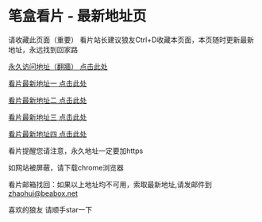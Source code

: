 # 笔盒看片 - 最新地址页

请收藏此页面（重要）
看片站长建议狼友Ctrl+D收藏本页面，本页随时更新最新地址，永远找到回家路

[永久访问地址（翻牆） 点击此处](https://beabox.net/)

[看片最新地址一 点击此处](https://h9uzquoyvwu.shop)

[看片最新地址二 点击此处](https://h9uzquoyvwu.shop)

[看片最新地址三 点击此处](https://7yhfqix8q9zh.wiki)

[看片最新地址四 点击此处](https://7yhfqix8q9zh.wiki)

看片提醒您请注意，永久地址一定要加https

如网站被屏蔽，请下载chrome浏览器

看片邮箱找回：如果以上地址均不可用，索取最新地址,请发邮件到 zhaohui@beabox.net

喜欢的狼友 请顺手star一下